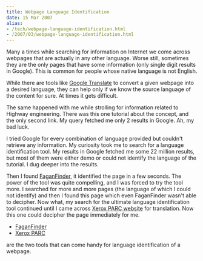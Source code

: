 ```yaml
---
title: Webpage Language Identification
date: 15 Mar 2007
alias:
- /tech/webpage-language-identification.html
- /2007/03/webpage-language-identification.html
---
```


Many a times while searching for information on Internet we come across webpages that 
are actually in any other language. Worse still, sometimes they are the only pages that 
have some information (only single digit results in Google). This is common for people 
whose native language is not English.

<!-- break here -->

While there are tools like 
<a href="http://www.google.com/language_tools">Google Translate</a> to convert a given webpage 
into a desired language, they can help only if we know the source language of the content 
for sure. At times it gets difficult.

The same happened with me while strolling for information related to Highway engineering. There 
was this one tutorial about the concept, and the only second link. My query fetched me only 2 
results in Google. Ah, my bad luck.

I tried Google for every combination of language provided but couldn't retrieve any information. 
My curiosity took me to search for a language identification tool. My results in Google 
fetched me some 22 million results, but most of them were either demo or could not identify 
the language of the tutorial. I dug deeper into the results.

Then I found 
<a href="http://www.faganfinder.com/translate/identify.php">FaganFinder</a>, it identified the 
page in a few seconds. The power of the tool was quite compelling, and I was forced to try the 
tool more. I searched for more and more pages (the language of which I could not identify) and 
then I found this page which even FaganFinder wasn't able to decipher. Now what, my search for 
the ultimate language identification tool continued until I came across 
<a href="http://www.xrce.xerox.com/competencies/content-analysis/tools/guesser-ISO-8859-1.en.html">Xerox 
PARC website</a> for translation. Now this one could decipher the page immediately for me.

* <a href="http://www.faganfinder.com/translate/identify.php">FaganFinder</a>
* <a href="http://www.xrce.xerox.com/competencies/content-analysis/tools/guesser-ISO-8859-1.en.html">Xerox PARC</a>

are the two tools that can come handy for language identification of a webpage.